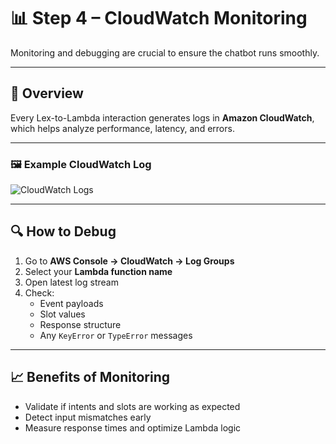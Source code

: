 # 📊 Step 4 – CloudWatch Monitoring

Monitoring and debugging are crucial to ensure the chatbot runs smoothly.

---

## 🧩 Overview

Every Lex-to-Lambda interaction generates logs in **Amazon CloudWatch**, which helps analyze performance, latency, and errors.

---

### 🖼️ Example CloudWatch Log

![CloudWatch Logs](screenshots/cloudwatch-logs.png)

---

## 🔍 How to Debug
1. Go to **AWS Console → CloudWatch → Log Groups**
2. Select your **Lambda function name**
3. Open latest log stream
4. Check:
   - Event payloads
   - Slot values
   - Response structure
   - Any `KeyError` or `TypeError` messages

---

## 📈 Benefits of Monitoring
- Validate if intents and slots are working as expected
- Detect input mismatches early
- Measure response times and optimize Lambda logic
